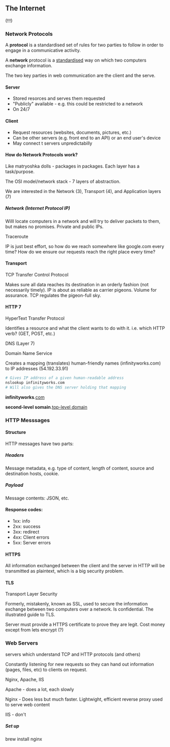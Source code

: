 ## The Internet

(!!!)

### Network Protocols

A **protocol** is a standardised set of rules for two parties to follow in order to engage in a communicative activity.

A **network** protocol is a <u>standardised</u> way on which two computers exchange information.

The two key parties in web communication are the client and the serve.

#### Server

- Stored resorces and serves them requested
- "Publicly" available - e.g. this could be restricted to a network
- On 24/7

#### Client

- Request resources (websites, documents, pictures, etc.)
- Can be other servers (e.g. front end to an API) or an end user's device
- May connect t servers unpredictabilly

#### How do Network Protocols work?

Like matryoshka dolls - packages in packages. Each layer has a task/purpose.

The OSI model/network stack - 7 layers of abstraction.

We are interested in the Network (3), Transport (4), and Application layers (7)

##### Network (Internet Protocol IP)

Willl locate computers in a network and will try to deliver packets to them, but makes no promises. Private and public IPs.

Traceroute 

IP is just best effort, so how do we reach somewhere like google.com every time? How do we ensure our requests reach the right place every time?

#### Transport

TCP Transfer Control Protocol

Makes sure all data reaches its destination in an orderly fashion (not necessarily timely). IP is about as reliable as carrier pigeons. Volume for assurance. TCP regulates the pigeon-full sky.

#### HTTP 7

HyperText Transfer Protocol

Identifies a resource and what the client wants to do with it. i.e. which HTTP verb? (GET, POST, etc.)

DNS (Layer 7)

Domain Name Service

Creates a mapping (translates) human-friendly names (infinityworks.com) to IP addresses (54.192.33.91)

```bash
# Gives IP address of a given human-readable address
nslookup infinityworks.com
# Will also gives the DNS server holding that mapping
```

**infinityworks**.<u>com</u> 

**second-level somain**.<u>top-level domain</u>

### HTTP Messsages

#### Structure

HTTP messages have two parts:

##### Headers

Message metadata, e.g. type of content, length of content, source and destination hosts, cookie.

##### Payload

Message contents: JSON, etc.

#### Response codes:

- 1xx: info
- 2xx: success
- 3xx: redirect
- 4xx: Client errors
- 5xx: Server errors

#### HTTPS

All information exchanged between the client and the server in HTTP will be transmitted as plaintext, which is a big security problem.

#### TLS

Transport Layer Security

Formerly, mistakenly, known as SSL, used to secure the information exchange between two computers over a network. Is confidential. The illustrated guide to TLS.

Server must provide a HTTPS certificate to prove they are legit. Cost money except from lets encrypt (?)

### Web Servers

servers which understand TCP and HTTP protocols (and others)

Constantly listening for new requests so they can hand out information (pages, files, etc) to clients on request.

Nginx, Apache, IIS

Apache - does a lot, each slowly

Nginx - Does less but much faster. Lightwight, efficient reverse proxy used to serve web content

IIS - don't

##### Set up

brew install nginx